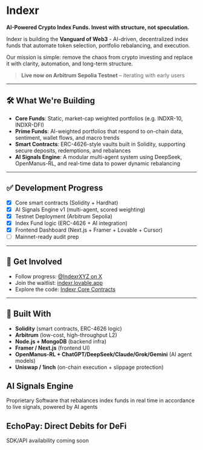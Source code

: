# Indexr  
**AI-Powered Crypto Index Funds. Invest with structure, not speculation.**

Indexr is building the **Vanguard of Web3** - AI-driven, decentralized index funds that automate token selection, portfolio rebalancing, and execution.

Our mission is simple: remove the chaos from crypto investing and replace it with clarity, automation, and long-term structure.

> **Live now on Arbitrum Sepolia Testnet** – iterating with early users

---

## 🛠️ What We're Building

- **Core Funds**: Static, market-cap weighted portfolios (e.g. INDXR-10, INDXR-DFI)
- **Prime Funds**: AI-weighted portfolios that respond to on-chain data, sentiment, wallet flows, and macro trends
- **Smart Contracts**: ERC-4626-style vaults built in Solidity, supporting secure deposits, redemptions, and rebalances
- **AI Signals Engine**: A modular multi-agent system using DeepSeek, OpenManus-RL, and real-time data to power dynamic rebalancing

---

## ✅ Development Progress

- [x] Core smart contracts (Solidity + Hardhat)
- [x] AI Signals Engine v1 (multi-agent, scored weighting)
- [x] Testnet Deployment (Arbitrum Sepolia)
- [x] Index Fund logic (ERC-4626 + AI integration)
- [x] Frontend Dashboard (Next.js + Framer + Lovable + Cursor)
- [ ] Mainnet-ready audit prep

---

## 🔗 Get Involved

- Follow progress: [@IndexrXYZ on X](https://x.com/IndexrXYZ)  
- Join the waitlist: [indexr.lovable.app](https://indexr.lovable.app)  
- Explore the code: [Indexr Core Contracts](https://github.com/IndexrXYZ)

---

## 🧠 Built With

- **Solidity** (smart contracts, ERC-4626 logic)
- **Arbitrum** (low-cost, high-throughput L2)
- **Node.js + MongoDB** (backend infra)
- **Framer / Next.js** (frontend UI)
- **OpenManus-RL + ChatGPT/DeepSeek/Claude/Grok/Gemini** (AI agent models)
- **Uniswap / 1inch** (on-chain execution + slippage protection)

## AI Signals Engine 
Proprietary Software that rebalances index funds in real time in accordance to live signals, powered by AI agents

## EchoPay: Direct Debits for DeFi
SDK/API availability coming soon
